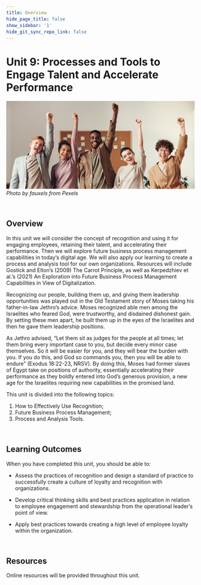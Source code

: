 ```yaml
---
title: Overview
hide_page_title: false
show_sidebar: '1'
hide_git_sync_repo_link: false
---
```




# Unit 9: Processes and Tools to Engage Talent and Accelerate Performance



![alttext](u9overview.jpg "A group of five young people raise their fists in triumph")
_Photo by fauxels from Pexels_

<p>&nbsp;</p>


## Overview
In this unit we will consider the concept of recognition and using it for engaging employees, retaining their talent, and accelerating their performance.  Then we will explore future business process management capabilities in today’s digital age.  We will also apply our learning to create a process and analysis tool for our own organizations.  Resources will include Gostick and Elton’s (2009) The Carrot Principle, as well as Kerpedzhiev et al.’s (2021) An Exploration into Future Business Process Management Capabilities in View of Digitalization.

Recognizing our people, building them up, and giving them leadership opportunities was played out in the Old Testament story of Moses taking his father-in-law Jethro’s advice.  Moses recognized able men among the Israelites who feared God, were trustworthy, and disdained dishonest gain.  By setting these men apart, he built them up in the eyes of the Israelites and then he gave them leadership positions.  

As Jethro advised, “Let them sit as judges for the people at all times; let them bring every important case to you, but decide every minor case themselves.  So it will be easier for you, and they will bear the burden with you.  If you do this, and God so commands you, then you will be able to endure” (Exodus 18:22-23, NRSV).  By doing this, Moses had former slaves of Egypt take on positions of authority, essentially accelerating their performance as they boldly entered into God’s generous provision, a new age for the Israelites requiring new capabilities in the promised land.




This unit is divided into the following topics:
1. How to Effectively Use Recognition;
2. Future Business Process Management;
3. Process and Analysis Tools.


<p>&nbsp;</p>

## Learning Outcomes

When you have completed this unit, you should be able to:

- Assess the practices of recognition and design a standard of practice to successfully create a culture of loyalty and recognition with organizations.    

- Develop critical thinking skills and best practices application in relation to employee engagement and stewardship from the operational leader’s point of view.

- Apply best practices towards creating a high level of employee loyalty within the organization.





<p>&nbsp;</p>

## Resources
Online resources will be provided throughout this unit.
